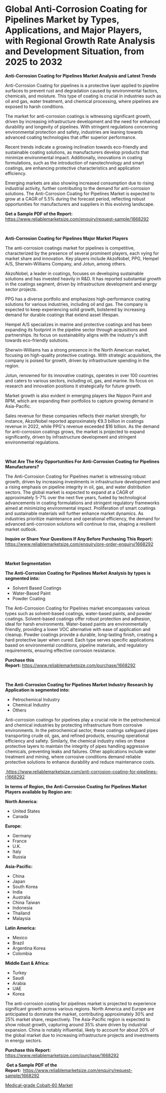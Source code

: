 <p><h1>Global Anti-Corrosion Coating for Pipelines Market by Types, Applications, and Major Players, with Regional Growth Rate Analysis and Development Situation, from 2025 to 2032</h1></p><p><strong>Anti-Corrosion Coating for Pipelines Market Analysis and Latest Trends</strong></p>
<p><p>Anti-Corrosion Coating for pipelines is a protective layer applied to pipeline surfaces to prevent rust and degradation caused by environmental factors, chemicals, and moisture. This type of coating is crucial in industries such as oil and gas, water treatment, and chemical processing, where pipelines are exposed to harsh conditions. </p><p>The market for anti-corrosion coatings is witnessing significant growth, driven by increasing infrastructure development and the need for enhanced durability and longevity of pipelines. With stringent regulations concerning environmental protection and safety, industries are leaning towards advanced coating technologies that offer superior performance. </p><p>Recent trends indicate a growing inclination towards eco-friendly and sustainable coating solutions, as manufacturers develop products that minimize environmental impact. Additionally, innovations in coating formulations, such as the introduction of nanotechnology and smart coatings, are enhancing protective characteristics and application efficiency. </p><p>Emerging markets are also showing increased consumption due to rising industrial activity, further contributing to the demand for anti-corrosion solutions. The Anti-Corrosion Coating for Pipelines Market is expected to grow at a CAGR of 5.5% during the forecast period, reflecting robust opportunities for manufacturers and suppliers in this evolving landscape.</p></p>
<p><strong>Get a Sample PDF of the Report:&nbsp;</strong> <a href="https://www.reliablemarketsize.com/enquiry/request-sample/1668292?utm_campaign=2233&utm_medium=2&utm_source=Github&utm_content=ia&utm_term=02022025&utm_id=anti-corrosion-coating-for-pipelines">https://www.reliablemarketsize.com/enquiry/request-sample/1668292</a></p>
<p>&nbsp;</p>
<p><strong>Anti-Corrosion Coating for Pipelines Major Market Players</strong></p>
<p><p>The anti-corrosion coatings market for pipelines is competitive, characterized by the presence of several prominent players, each vying for market share and innovation. Key players include AkzoNobel, PPG, Hempel A/S, Sherwin-Williams Company, and Jotun, among others. </p><p>AkzoNobel, a leader in coatings, focuses on developing sustainable solutions and has invested heavily in R&D. It has reported substantial growth in the coatings segment, driven by infrastructure development and energy sector projects. </p><p>PPG has a diverse portfolio and emphasizes high-performance coating solutions for various industries, including oil and gas. The company is expected to keep experiencing solid growth, bolstered by increasing demand for durable coatings that extend asset lifespan.</p><p>Hempel A/S specializes in marine and protective coatings and has been expanding its footprint in the pipeline sector through acquisitions and partnerships. Its focus on sustainability aligns with the industry's shift towards eco-friendly solutions.</p><p>Sherwin-Williams has a strong presence in the North American market, focusing on high-quality protective coatings. With strategic acquisitions, the company is poised for growth, driven by infrastructure spending in the region.</p><p>Jotun, renowned for its innovative coatings, operates in over 100 countries and caters to various sectors, including oil, gas, and marine. Its focus on research and innovation positions it strategically for future growth.</p><p>Market growth is also evident in emerging players like Nippon Paint and RPM, which are expanding their portfolios to capture growing demand in Asia-Pacific.</p><p>Sales revenue for these companies reflects their market strength; for instance, AkzoNobel reported approximately €9.3 billion in coatings revenue in 2022, while PPG's revenue exceeded $16 billion. As the demand for anti-corrosion coatings grows, the market is projected to expand significantly, driven by infrastructure development and stringent environmental regulations.</p></p>
<p>&nbsp;</p>
<p><strong>What Are The Key Opportunities For Anti-Corrosion Coating for Pipelines Manufacturers?</strong></p>
<p><p>The Anti-Corrosion Coating for Pipelines market is witnessing robust growth, driven by increasing investments in infrastructure development and a rising emphasis on pipeline integrity in oil, gas, and water distribution sectors. The global market is expected to expand at a CAGR of approximately 5-7% over the next five years, fueled by technological advancements in coating formulations and stringent regulatory frameworks aimed at minimizing environmental impact. Proliferation of smart coatings and sustainable materials will further enhance market dynamics. As industries prioritize maintenance and operational efficiency, the demand for advanced anti-corrosion solutions will continue to rise, shaping a resilient market outlook.</p></p>
<p><strong>Inquire or Share Your Questions If Any Before Purchasing This Report:</strong> <a href="https://www.reliablemarketsize.com/enquiry/pre-order-enquiry/1668292?utm_campaign=2233&utm_medium=2&utm_source=Github&utm_content=ia&utm_term=02022025&utm_id=anti-corrosion-coating-for-pipelines">https://www.reliablemarketsize.com/enquiry/pre-order-enquiry/1668292</a></p>
<p>&nbsp;</p>
<p><strong>Market Segmentation</strong></p>
<p><strong>The Anti-Corrosion Coating for Pipelines Market Analysis by types is segmented into:</strong></p>
<p><ul><li>Solvent Based Coatings</li><li>Water-Based Paint</li><li>Powder Coating</li></ul></p>
<p><p>The Anti-Corrosion Coating for Pipelines market encompasses various types such as solvent-based coatings, water-based paints, and powder coatings. Solvent-based coatings offer robust protection and adhesion, ideal for harsh environments. Water-based paints are environmentally friendly, providing a lower VOC alternative with ease of application and cleanup. Powder coatings provide a durable, long-lasting finish, creating a hard protective layer when cured. Each type serves specific applications based on environmental conditions, pipeline materials, and regulatory requirements, ensuring effective corrosion resistance.</p></p>
<p><strong>Purchase this Report:&nbsp;</strong><a href="https://www.reliablemarketsize.com/purchase/1668292?utm_campaign=2233&utm_medium=2&utm_source=Github&utm_content=ia&utm_term=02022025&utm_id=anti-corrosion-coating-for-pipelines">https://www.reliablemarketsize.com/purchase/1668292</a></p>
<p>&nbsp;</p>
<p><strong>The Anti-Corrosion Coating for Pipelines Market Industry Research by Application is segmented into:</strong></p>
<p><ul><li>Petrochemical Industry</li><li>Chemical Industry</li><li>Others</li></ul></p>
<p><p>Anti-corrosion coatings for pipelines play a crucial role in the petrochemical and chemical industries by protecting infrastructure from corrosive environments. In the petrochemical sector, these coatings safeguard pipes transporting crude oil, gas, and refined products, ensuring operational efficiency and safety. Similarly, the chemical industry relies on these protective layers to maintain the integrity of pipes handling aggressive chemicals, preventing leaks and failures. Other applications include water treatment and mining, where corrosive conditions demand reliable protective solutions to enhance durability and reduce maintenance costs.</p></p>
<p><a href="https://www.reliablemarketsize.com/anti-corrosion-coating-for-pipelines-r1668292?utm_campaign=2233&utm_medium=2&utm_source=Github&utm_content=ia&utm_term=02022025&utm_id=anti-corrosion-coating-for-pipelines">&nbsp;https://www.reliablemarketsize.com/anti-corrosion-coating-for-pipelines-r1668292</a></p>
<p><strong>In terms of Region, the Anti-Corrosion Coating for Pipelines Market Players available by Region are:</strong></p>
<p>
    <p> <strong> North America: </strong>
        <ul>
            <li>United States</li>
            <li>Canada</li>
        </ul>
        </p> 
    <p> <strong> Europe: </strong>
        <ul>
            <li>Germany</li>
            <li>France</li>
            <li>U.K.</li>
            <li>Italy</li>
            <li>Russia</li>
        </ul>
        </p> 
    <p> <strong> Asia-Pacific: </strong>
        <ul>
            <li>China</li>
            <li>Japan</li>
            <li>South Korea</li>
            <li>India</li>
            <li>Australia</li>
            <li>China Taiwan</li>
            <li>Indonesia</li>
            <li>Thailand</li>
            <li>Malaysia</li>
        </ul>
        </p> 
    <p> <strong> Latin America: </strong>
        <ul>
            <li>Mexico</li>
            <li>Brazil</li>
            <li>Argentina Korea</li>
            <li>Colombia</li>
        </ul>
        </p> 
    <p> <strong> Middle East & Africa: </strong>
        <ul>
            <li>Turkey</li>
            <li>Saudi</li>
            <li>Arabia</li>
            <li>UAE</li>
            <li>Korea</li>
        </ul>
    </p>
    </p>
<p><p>The anti-corrosion coating for pipelines market is projected to experience significant growth across various regions. North America and Europe are anticipated to dominate the market, contributing approximately 30% and 25% market share, respectively. The Asia-Pacific region is expected to show robust growth, capturing around 35% share driven by industrial expansion. China is notably influential, likely to account for about 20% of the global market due to increasing infrastructure projects and investments in energy sectors.</p></p>
<p><strong>Purchase this Report: </strong><a href="https://www.reliablemarketsize.com/purchase/1668292?utm_campaign=2233&utm_medium=2&utm_source=Github&utm_content=ia&utm_term=02022025&utm_id=anti-corrosion-coating-for-pipelines">https://www.reliablemarketsize.com/purchase/1668292</a></p>
<p>&nbsp;<strong>Get a Sample PDF of the Report:&nbsp;&nbsp;</strong><a href="https://www.reliablemarketsize.com/enquiry/request-sample/1668292?utm_campaign=2233&utm_medium=2&utm_source=Github&utm_content=ia&utm_term=02022025&utm_id=anti-corrosion-coating-for-pipelines">https://www.reliablemarketsize.com/enquiry/request-sample/1668292</a></p>
<p><strong></strong></p>
<p><p><a href="https://github.com/kathiestrine5ty/Market-Research-Report-List-1/blob/main/medical-grade-cobalt-60-market.md?utm_campaign=2233&utm_medium=2&utm_source=Github&utm_content=ia&utm_term=02022025&utm_id=anti-corrosion-coating-for-pipelines">Medical-grade Cobalt-60 Market</a></p></p>